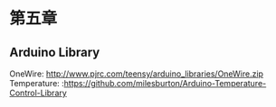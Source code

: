 # 第五章

## Arduino Library

OneWire: http://www.pjrc.com/teensy/arduino_libraries/OneWire.zip
Temperature: :https://github.com/milesburton/Arduino-Temperature-Control-Library
